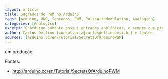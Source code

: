 ```yaml
---
layout: article
title: Segredos do PWM no Arduino
tags: [Arduino, UNO, Segredos, PWM, PulseWithModulation, Analogico]
categories: [Analogico]
excerpt: O Arduino somente possui entradas analógicas, e sempre que precisamos controlar dispositivos por nível de potência precisamos lançar mão de um instrumento chamado PWM, veremos como este recurso funciona no Arduino, em especial no seu coração o ATmega328
author: Carlos Delfino {consultoria@carlosdelfino.eti.br} e fontes
sources: [arduino.cc/en/Tutorial/SecretsOfArduinoPWM]
---
```


em produção.

Fontes:
  * http://arduino.cc/en/Tutorial/SecretsOfArduinoPWM